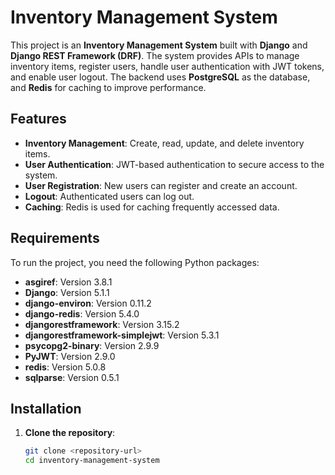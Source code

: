 # Inventory Management System

This project is an **Inventory Management System** built with **Django** and **Django REST Framework (DRF)**. The system provides APIs to manage inventory items, register users, handle user authentication with JWT tokens, and enable user logout. The backend uses **PostgreSQL** as the database, and **Redis** for caching to improve performance.

## Features

- **Inventory Management**: Create, read, update, and delete inventory items.
- **User Authentication**: JWT-based authentication to secure access to the system.
- **User Registration**: New users can register and create an account.
- **Logout**: Authenticated users can log out.
- **Caching**: Redis is used for caching frequently accessed data.

## Requirements

To run the project, you need the following Python packages:

- **asgiref**: Version 3.8.1
- **Django**: Version 5.1.1
- **django-environ**: Version 0.11.2
- **django-redis**: Version 5.4.0
- **djangorestframework**: Version 3.15.2
- **djangorestframework-simplejwt**: Version 5.3.1
- **psycopg2-binary**: Version 2.9.9
- **PyJWT**: Version 2.9.0
- **redis**: Version 5.0.8
- **sqlparse**: Version 0.5.1

## Installation

1. **Clone the repository**:

   ```bash
   git clone <repository-url>
   cd inventory-management-system
